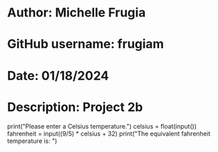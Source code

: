 # Author: Michelle Frugia
# GitHub username: frugiam
# Date: 01/18/2024
# Description: Project 2b
print("Please enter a Celsius temperature.")
celsius = float(input())
fahrenheit = input((9/5) * celsius + 32)
print("The equivalent fahrenheit temperature is: ")
